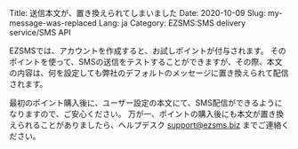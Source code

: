 Title: 送信本文が、置き換えられてしまいました
Date: 2020-10-09
Slug: my-message-was-replaced
Lang: ja
Category: EZSMS:SMS delivery service/SMS API

EZSMSでは、アカウントを作成すると、お試しポイントが付与されます。
そのポイントを使って、SMSの送信をテストすることができますが、その際、本文の内容は、何を設定しても弊社のデフォルトのメッセージに置き換えられて配信されます。

最初のポイント購入後に、ユーザー設定の本文にて、SMS配信ができるようになりますので、ご安心ください。
万が一、ポイントの購入後にも本文が置き換えられることがありましたら、ヘルプデスク support@ezsms.biz までご連絡ください。
